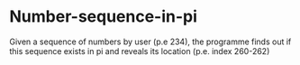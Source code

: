 # Number-sequence-in-pi
Given a sequence of numbers by user (p.e 234), the programme finds out if this sequence exists in pi and reveals its location (p.e. index 260-262)
